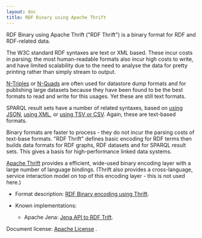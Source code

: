 ```yaml
---
layout: doc
title: RDF Binary using Apache Thrift
---
```


RDF Binary using Apache Thrift ("RDF Thrift") is a binary format
for RDF and RDF-related data.

The W3C standard RDF syntaxes are text or XML based.  These incur costs in
parsing; the most human-readable formats also incur high costs to write, and
have limited scalability due to the need to analyse the data for pretty
printing rather than simply stream to output.

[N-Triples](http://www.w3.org/TR/n-triples/) or
[N-Quads](http://www.w3.org/TR/n-quads/) are often used for datastore dump
formats and for publishing large datasets because they have been found to
be the best formats to read and write for this usages.  Yet these are still
text formats.

SPARQL result sets have a number of related syntaxes, based on 
[using JSON](http://www.w3.org/TR/sparql11-results-json/), 
[using XML](http://www.w3.org/TR/rdf-sparql-XMLres/), or
[using TSV or CSV](http://www.w3.org/TR/sparql11-results-csv-tsv/).
Again, these are text-based formats.

Binary formats are faster to process - they do not incur the parsing costs of text-base
formats.  "RDF Thrift" defines basic encoding for RDF terms then builds
data formats for RDF graphs, RDF datasets and for SPARQL result sets.
This gives a basis for high-performance linked data systems.

[Apache Thrift](http://thrift.apache.org/) provides a efficient, 
wide-used binary encoding layer with a large number of language bindings.
(Thrift also provides a cross-language, service interaction model on top of this
encoding layer - this is not used here.)

* Format description: [RDF Binary encoding using Thrift](rdf-binary-thrift.html).

* Known implementations: 
  * Apache Jena: [Jena API to RDF Trift](https://jena.apache.org/documentation/io/rdf-binary.html).

Document license: [Apache License](LICENSE.txt) .
